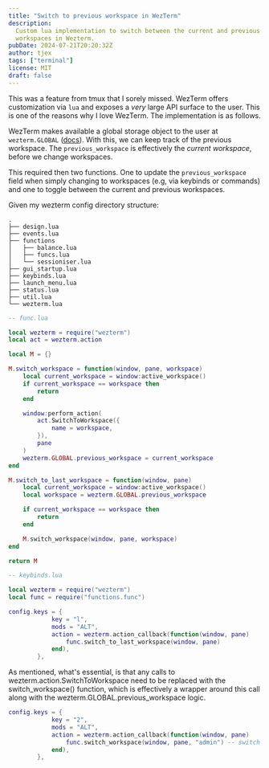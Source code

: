 ```yaml
---
title: "Switch to previous workspace in WezTerm"
description:
  Custom lua implementation to switch between the current and previous
  workspaces in Wezterm.
pubDate: 2024-07-21T20:20:32Z
author: tjex
tags: ["terminal"]
license: MIT
draft: false
---
```


This was a feature from tmux that I sorely missed. WezTerm offers customization
via `lua` and exposes a _very_ large API surface to the user. This is one of the
reasons why I love WezTerm. The implementation is as follows.

WezTerm makes available a global storage object to the user at `wezterm.GLOBAL`
([docs](https://wezfurlong.org/wezterm/config/lua/wezterm/GLOBAL.html?h=global)).
With this, we can keep track of the previous workspace. The `previous_workspace`
is effectively the _current workspace_, before we change workspaces.

This required then two functions. One to update the `previous_workspace` field
when simply changing to workspaces (e.g, via keybinds or commands) and one to
toggle between the current and previous workspaces.

Given my wezterm config directory structure:

```tree
.
├── design.lua
├── events.lua
├── functions
│   ├── balance.lua
│   ├── funcs.lua
│   └── sessioniser.lua
├── gui_startup.lua
├── keybinds.lua
├── launch_menu.lua
├── status.lua
├── util.lua
└── wezterm.lua

```

```lua
-- func.lua

local wezterm = require("wezterm")
local act = wezterm.action

local M = {}

M.switch_workspace = function(window, pane, workspace)
	local current_workspace = window:active_workspace()
	if current_workspace == workspace then
		return
	end

	window:perform_action(
		act.SwitchToWorkspace({
			name = workspace,
		}),
		pane
	)
	wezterm.GLOBAL.previous_workspace = current_workspace
end

M.switch_to_last_workspace = function(window, pane)
	local current_workspace = window:active_workspace()
	local workspace = wezterm.GLOBAL.previous_workspace

	if current_workspace == workspace then
		return
	end

	M.switch_workspace(window, pane, workspace)
end

return M

```

```lua
-- keybinds.lua

local wezterm = require("wezterm")
local func = require("functions.func")

config.keys = {
			key = "l",
			mods = "ALT",
			action = wezterm.action_callback(function(window, pane)
				func.switch_to_last_workspace(window, pane)
			end),
		},

```

As mentioned, what's essential, is that any calls to
wezterm.action.SwitchToWorkspace need to be replaced with the switch_workspace()
function, which is effectively a wrapper around this call along with the
wezterm.GLOBAL.previous_workspace logic.

```lua
config.keys = {
			key = "2",
			mods = "ALT",
			action = wezterm.action_callback(function(window, pane)
				func.switch_workspace(window, pane, "admin") -- switch to 'admin' workspace
			end),
		},
```
